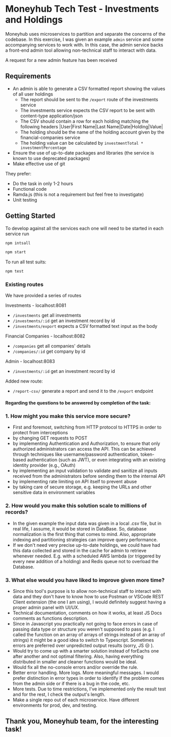 # Moneyhub Tech Test - Investments and Holdings

Moneyhub uses microservices to partition and separate the concerns of the codebase. In this exercise, I was given an example `admin` service and some accompanying services to work with. In this case, the admin service backs a front-end admin tool allowing non-technical staff to interact with data.

A request for a new admin feature has been received

## Requirements

- An admin is able to generate a CSV formatted report showing the values of all user holdings
    - The report should be sent to the `/export` route of the investments service
    - The investments service expects the CSV report to be sent with content-type application/json 
    - The CSV should contain a row for each holding matching the following headers
    |User|First Name|Last Name|Date|Holding|Value|
    - The holding should be the name of the holding account given by the financial-companies service
    - The holding value can be calculated by `investmentTotal * investmentPercentage`
- Ensure the use of up-to-date packages and libraries (the service is known to use deprecated packages)
- Make effective use of git

They prefer:
- Do the task in only 1-2 hours
- Functional code 
- Ramda.js (this is not a requirement but feel free to investigate)
- Unit testing

## Getting Started
To develop against all the services each one will need to be started in each service run

```bash
npm intsall
```
```bash
npm start
```

To run all test suits:
```bash
npm test
```

### Existing routes
We have provided a series of routes 

Investments - localhost:8081
- `/investments` get all investments
- `/investments/:id` get an investment record by id
- `/investments/export` expects a CSV formatted text input as the body

Financial Companies - localhost:8082
- `/companies` get all companies' details
- `/companies/:id` get company by id

Admin - localhost:8083
- `/investments/:id` get an investment record by id

Added new route:
- `/report-csv/` generate a report and send it to the `/export` endpoint

#### Regarding the questions to be answered by completion of the task:
### 1. How might you make this service more secure?
* First and foremost, switching from HTTP protocol to HTTPS in order to protect from interceptions
* by changing GET requests to POST
* by implementing Authentication and Authorization, to ensure that only authorized administrators can access the API. This can be achieved through techniques like username/password authentication, token-based authentication (such as JWT), or even integrating with an existing identity provider (e.g., OAuth)
* by implementing an input validation to validate and sanitize all inputs received from the administrators before sending them to the internal API
* by implementing rate limiting on API itself to prevent abuse
* by taking care of secure storage, e.g. keeping the URLs and other sensitive data in environment variables

### 2. How would you make this solution scale to millions of records?
* In the given example the input data was given in a local .csv file, but in real life, I assume, it would be stored in DataBase. So, database normalization is the first thing that comes to mind. Also, appropriate indexing and partitioning strategies can improve query performance.
* If we don't need very precise up-to-date holdings, we could have had this data collected and stored in the cache for admin to retrieve whenever needed. E.g. with a scheduled AWS lambda (or triggered by every new addition of a holding) and Redis queue not to overload the Database.

### 3. What else would you have liked to improve given more time?
* Since this tool's purpose is to allow non-technical staff to interact with data and they don't have to know how to use Postman or VSCode REST Client extension (the one I am using), I would definitely suggest having a proper admin panel with UI/UX.
* Technical documentation, comments on how it works, at least JS Docs comments as functions description.
* Since in Javascript you practically not going to face errors in case of passing data type or structure you weren't supposed to pass (e.g. I called the function on an array of arrays of strings instead of an array of strings) it might be a good idea to switch to Typescript. Sometimes errors are preferred over unpredicted output results (sorry, JS 😒 ).
* Would try to come up with a smarter solution instead of forEachs one after another and not optimal filtering. Also, having everything distributed in smaller and cleaner functions would be ideal.
* Would fix all the no-console errors and/or override the rule.
* Better error handling. More logs. More meaningful messages. I would prefer distinction in error types in order to identify if the problem comes from the admin side or if there is a bug in the code, etc.
* More tests. Due to time restrictions, I've implemented only the result test and for the rest, I check the output's length.
* Make a single repo out of each microservice. Have different environments for prod, dev, and testing.

## Thank you, Moneyhub team, for the interesting task!
